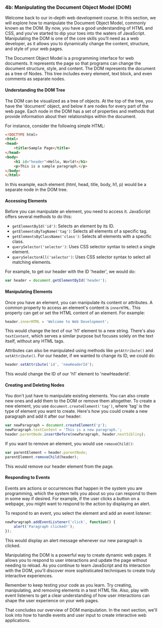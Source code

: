 ### 4b: Manipulating the Document Object Model (DOM)

Welcome back to our in-depth web development course. In this section, we will explore how to manipulate the Document Object Model, commonly known as the DOM. By now, you have a good understanding of HTML and CSS, and you've started to dip your toes into the waters of JavaScript. Manipulating the DOM is one of the core skills you’ll need as a web developer, as it allows you to dynamically change the content, structure, and style of your web pages.

The Document Object Model is a programming interface for web documents. It represents the page so that programs can change the document structure, style, and content. The DOM represents the document as a tree of Nodes. This tree includes every element, text block, and even comments as separate nodes.

#### Understanding the DOM Tree

The DOM can be visualized as a tree of objects. At the top of the tree, you have the 'document' object, and below it are nodes for every part of the web page. Each node in the DOM has a set of properties and methods that provide information about their relationships within the document.

For instance, consider the following simple HTML:

```html
<!DOCTYPE html>
<html>
<head>
    <title>Sample Page</title>
</head>
<body>
    <h1 id="header">Hello, World!</h1>
    <p>This is a sample paragraph.</p>
</body>
</html>
```

In this example, each element (html, head, title, body, h1, p) would be a separate node in the DOM tree.

#### Accessing Elements

Before you can manipulate an element, you need to access it. JavaScript offers several methods to do this:

- `getElementById('id')`: Selects an element by its ID.
- `getElementsByTagName('tag')`: Selects all elements of a specific tag.
- `getElementsByClassName('class')`: Selects all elements with a specific class.
- `querySelector('selector')`: Uses CSS selector syntax to select a single element.
- `querySelectorAll('selector')`: Uses CSS selector syntax to select all matching elements.

For example, to get our header with the ID 'header', we would do:

```javascript
var header = document.getElementById('header');
```

#### Manipulating Elements

Once you have an element, you can manipulate its content or attributes. A common property to access an element's content is `innerHTML`. This property can get or set the HTML content of an element. For example:

```javascript
header.innerHTML = 'Welcome to Web Development';
```

This would change the text of our 'h1' element to a new string. There's also `textContent`, which serves a similar purpose but focuses solely on the text itself, without any HTML tags.

Attributes can also be manipulated using methods like `getAttribute()` and `setAttribute()`. For our header, if we wanted to change its ID, we could do:

```javascript
header.setAttribute('id', 'newHeaderId');
```

This would change the ID of our 'h1' element to 'newHeaderId'.

#### Creating and Deleting Nodes

You don't just have to manipulate existing elements. You can also create new ones and add them to the DOM or remove them altogether. To create a new element, you use `document.createElement('tag')`, where 'tag' is the type of element you want to create. Here's how you could create a new paragraph and add it after our header:

```javascript
var newParagraph = document.createElement('p');
newParagraph.textContent = 'This is a new paragraph.';
header.parentNode.insertBefore(newParagraph, header.nextSibling);
```

If you want to remove an element, you would use `removeChild()`:

```javascript
var parentElement = header.parentNode;
parentElement.removeChild(header);
```

This would remove our header element from the page.

#### Responding to Events

Events are actions or occurrences that happen in the system you are programming, which the system tells you about so you can respond to them in some way if desired. For example, if the user clicks a button on a webpage, you might want to respond to the action by displaying an alert.

To respond to an event, you select the element and add an event listener:

```javascript
newParagraph.addEventListener('click', function() {
    alert('Paragraph clicked!');
});
```

This would display an alert message whenever our new paragraph is clicked.

Manipulating the DOM is a powerful way to create dynamic web pages. It allows you to respond to user interactions and update the page without needing to reload. As you continue to learn JavaScript and its interaction with the DOM, you'll discover more sophisticated techniques to create truly interactive experiences.

Remember to keep testing your code as you learn. Try creating, manipulating, and removing elements in a test HTML file. Also, play with event listeners to get a clear understanding of how user interactions can shape the user experience on your web pages.

That concludes our overview of DOM manipulation. In the next section, we'll look into how to handle events and user input to create interactive web applications.